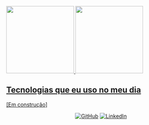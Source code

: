 
<p align="center"> 
<div>
  <a href="https://github.com/andbuzzo" target="_blank">
  <img height="180em" src="https://github-readme-stats.vercel.app/api?username=andbuzzo&show_icons=true&theme=dark&include_all_commits=true&count_private=true&rank_icon=github"/>
  <img height="180em" src="https://github-readme-stats.vercel.app/api/top-langs/?username=andbuzzo&layout=compact&langs_count=16&theme=dark"/>
</div>
	<h2>Tecnologias que eu uso no meu dia</h2>  
 [Em construção]
<p align = "center">
	<a href="https://github.com/andbuzzo"><img src="https://img.icons8.com/bubbles/50/000000/github.png" alt="GitHub"/></a>
	<a href="https://www.linkedin.com/in/andrelbuzzo/"><img src="https://img.icons8.com/bubbles/50/000000/linkedin.png" alt="LinkedIn"/></a>
</p>
</p>
